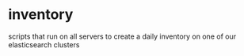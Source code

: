 # inventory

scripts that run on all servers to create a daily inventory on one of our elasticsearch clusters

